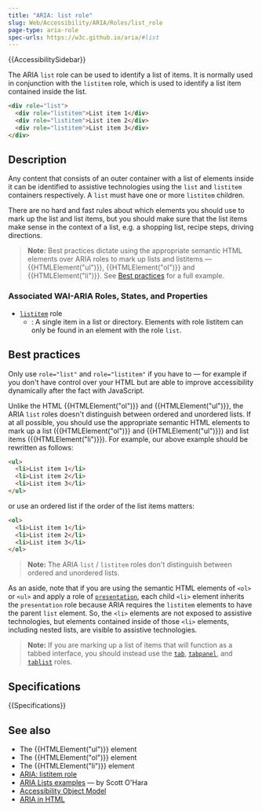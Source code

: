 ```yaml
---
title: "ARIA: list role"
slug: Web/Accessibility/ARIA/Roles/list_role
page-type: aria-role
spec-urls: https://w3c.github.io/aria/#list
---
```


{{AccessibilitySidebar}}

The ARIA `list` role can be used to identify a list of items. It is normally used in conjunction with the `listitem` role, which is used to identify a list item contained inside the list.

```html
<div role="list">
  <div role="listitem">List item 1</div>
  <div role="listitem">List item 2</div>
  <div role="listitem">List item 3</div>
</div>
```

## Description

Any content that consists of an outer container with a list of elements inside it can be identified to assistive technologies using the `list` and `listitem` containers respectively. A `list` must have one or more `listitem` children.

There are no hard and fast rules about which elements you should use to mark up the list and list items, but you should make sure that the list items make sense in the context of a list, e.g. a shopping list, recipe steps, driving directions.

> **Note:** Best practices dictate using the appropriate semantic HTML elements over ARIA roles to mark up lists and listitems — {{HTMLElement("ul")}}, {{HTMLElement("ol")}} and {{HTMLElement("li")}}. See [Best practices](#best_practices) for a full example.

### Associated WAI-ARIA Roles, States, and Properties

- [`listitem`](/en-US/docs/Web/Accessibility/ARIA/Roles/listitem_role) role
  - : A single item in a list or directory. Elements with role listitem can only be found in an element with the role `list`.

## Best practices

Only use `role="list"` and `role="listitem"` if you have to — for example if you don't have control over your HTML but are able to improve accessibility dynamically after the fact with JavaScript.

Unlike the HTML {{HTMLElement("ol")}} and {{HTMLElement("ul")}}, the ARIA `list` roles doesn't distinguish between ordered and unordered lists. If at all possible, you should use the appropriate semantic HTML elements to mark up a list ({{HTMLElement("ol")}} and {{HTMLElement("ul")}}) and list items ({{HTMLElement("li")}}). For example, our above example should be rewritten as follows:

```html
<ul>
  <li>List item 1</li>
  <li>List item 2</li>
  <li>List item 3</li>
</ul>
```

or use an ordered list if the order of the list items matters:

```html
<ol>
  <li>List item 1</li>
  <li>List item 2</li>
  <li>List item 3</li>
</ol>
```

> **Note:** The ARIA `list` / `listitem` roles don't distinguish between ordered and unordered lists.

As an aside, note that if you are using the semantic HTML elements of `<ol>` or `<ul>` and apply a role of [`presentation`](/en-US/docs/Web/Accessibility/ARIA/Roles/presentation_role), each child `<li>` element inherits the `presentation` role because ARIA requires the `listitem` elements to have the parent `list` element. So, the `<li>` elements are not exposed to assistive technologies, but elements contained inside of those `<li>` elements, including nested lists, are visible to assistive technologies.

> **Note:** If you are marking up a list of items that will function as a tabbed interface, you should instead use the [`tab`](/en-US/docs/Web/Accessibility/ARIA/Roles/tab_role), [`tabpanel`](/en-US/docs/Web/Accessibility/ARIA/Roles/tabpanel_role), and [`tablist`](/en-US/docs/Web/Accessibility/ARIA/Roles/tablist_role) roles.

## Specifications

{{Specifications}}

## See also

- The {{HTMLElement("ul")}} element
- The {{HTMLElement("ol")}} element
- The {{HTMLElement("li")}} element
- [ARIA: listitem role](/en-US/docs/Web/Accessibility/ARIA/Roles/listitem_role)
- [ARIA Lists examples](https://www.scottohara.me/blog/2018/05/26/aria-lists.html) — by Scott O'Hara
- [Accessibility Object Model](https://wicg.github.io/aom/spec/)
- [ARIA in HTML](https://w3c.github.io/html-aria/)
